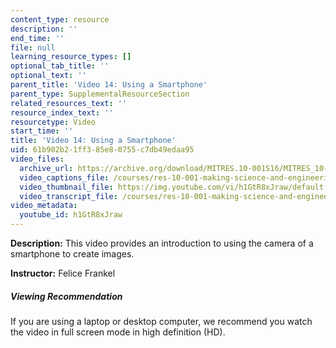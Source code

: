 ```yaml
---
content_type: resource
description: ''
end_time: ''
file: null
learning_resource_types: []
optional_tab_title: ''
optional_text: ''
parent_title: 'Video 14: Using a Smartphone'
parent_type: SupplementalResourceSection
related_resources_text: ''
resource_index_text: ''
resourcetype: Video
start_time: ''
title: 'Video 14: Using a Smartphone'
uid: 61b902b2-1ff3-85e8-0755-c7db49edaa95
video_files:
  archive_url: https://archive.org/download/MITRES.10-001S16/MITRES_10-001S16_Track18_300k.mp4
  video_captions_file: /courses/res-10-001-making-science-and-engineering-pictures-a-practical-guide-to-presenting-your-work-spring-2016/6de843aa96fb598a9051c6c5c81f12a3_h1GtR8xJraw.vtt
  video_thumbnail_file: https://img.youtube.com/vi/h1GtR8xJraw/default.jpg
  video_transcript_file: /courses/res-10-001-making-science-and-engineering-pictures-a-practical-guide-to-presenting-your-work-spring-2016/d6248194989f54bf6b73346cb0730d54_h1GtR8xJraw.pdf
video_metadata:
  youtube_id: h1GtR8xJraw
---
```


**Description:** This video provides an introduction to using the camera of a smartphone to create images.

**Instructor:** Felice Frankel

##### Viewing Recommendation

If you are using a laptop or desktop computer, we recommend you watch the video in full screen mode in high definition (HD).